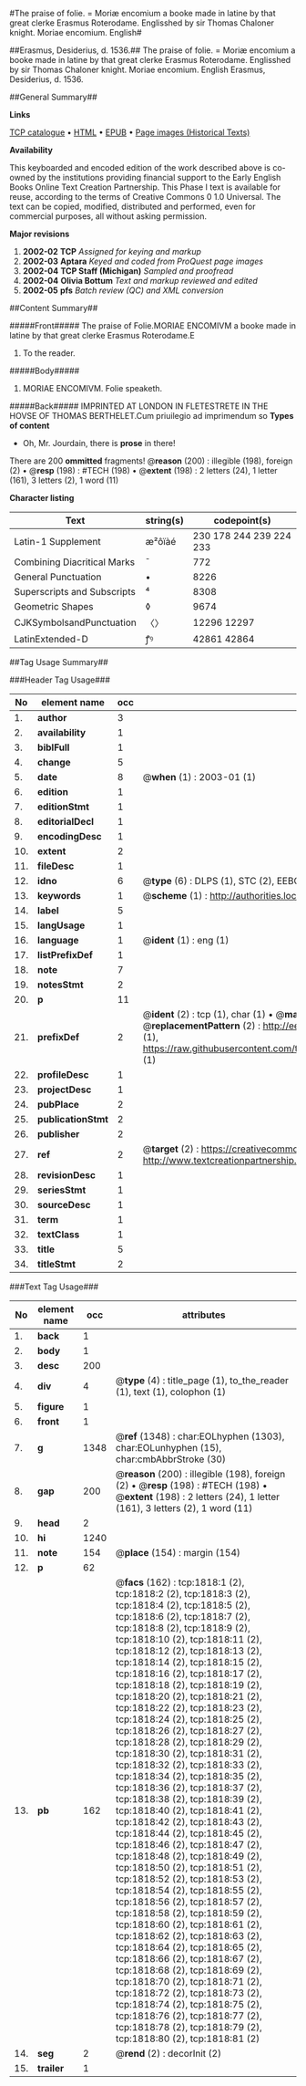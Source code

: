 #The praise of folie. = Moriæ encomium a booke made in latine by that great clerke Erasmus Roterodame. Englisshed by sir Thomas Chaloner knight. Moriae encomium. English#

##Erasmus, Desiderius, d. 1536.##
The praise of folie. = Moriæ encomium a booke made in latine by that great clerke Erasmus Roterodame. Englisshed by sir Thomas Chaloner knight.
Moriae encomium. English
Erasmus, Desiderius, d. 1536.

##General Summary##

**Links**

[TCP catalogue](http://www.ota.ox.ac.uk/tcp/)  • 
[HTML](http://tei.it.ox.ac.uk/tcp/Texts-HTML/free/A00/A00384.html)  • 
[EPUB](http://tei.it.ox.ac.uk/tcp/Texts-EPUB/free/A00/A00384.epub) • 
[Page images (Historical Texts)](https://data.historicaltexts.jisc.ac.uk/view?pubId=eebo-99837493e&pageId=eebo-99837493e-1818-1)

**Availability**

This keyboarded and encoded edition of the
	       work described above is co-owned by the institutions
	       providing financial support to the Early English Books
	       Online Text Creation Partnership. This Phase I text is
	       available for reuse, according to the terms of Creative
	       Commons 0 1.0 Universal. The text can be copied,
	       modified, distributed and performed, even for
	       commercial purposes, all without asking permission.

**Major revisions**

1. __2002-02__ __TCP__ *Assigned for keying and markup*
1. __2002-03__ __Aptara__ *Keyed and coded from ProQuest page images*
1. __2002-04__ __TCP Staff (Michigan)__ *Sampled and proofread*
1. __2002-04__ __Olivia Bottum__ *Text and markup reviewed and edited*
1. __2002-05__ __pfs__ *Batch review (QC) and XML conversion*

##Content Summary##

#####Front#####
The praise of
Folie.MORIAE ENCOMIVM
a booke made in latine by
that great clerke Erasmus
Roterodame.E
1. To the reader.

#####Body#####

1. MORIAE ENCOMIVM.
Folie speaketh.

#####Back#####
IMPRINTED AT LONDON
IN FLETESTRETE
IN THE HOVSE OF THOMAS
BERTHELET.Cum priuilegio ad imprimendum
so
**Types of content**

  * Oh, Mr. Jourdain, there is **prose** in there!

There are 200 **ommitted** fragments! 
 @__reason__ (200) : illegible (198), foreign (2)  •  @__resp__ (198) : #TECH (198)  •  @__extent__ (198) : 2 letters (24), 1 letter (161), 3 letters (2), 1 word (11)

**Character listing**


|Text|string(s)|codepoint(s)|
|---|---|---|
|Latin-1 Supplement|æ²ôïàé|230 178 244 239 224 233|
|Combining             Diacritical Marks|̄|772|
|General Punctuation|•|8226|
|Superscripts             and Subscripts|⁴|8308|
|Geometric Shapes|◊|9674|
|CJKSymbolsandPunctuation|〈〉|12296 12297|
|LatinExtended-D|ꝭꝰ|42861 42864|

##Tag Usage Summary##

###Header Tag Usage###

|No|element name|occ|attributes|
|---|---|---|---|
|1.|__author__|3||
|2.|__availability__|1||
|3.|__biblFull__|1||
|4.|__change__|5||
|5.|__date__|8| @__when__ (1) : 2003-01 (1)|
|6.|__edition__|1||
|7.|__editionStmt__|1||
|8.|__editorialDecl__|1||
|9.|__encodingDesc__|1||
|10.|__extent__|2||
|11.|__fileDesc__|1||
|12.|__idno__|6| @__type__ (6) : DLPS (1), STC (2), EEBO-CITATION (1), PROQUEST (1), VID (1)|
|13.|__keywords__|1| @__scheme__ (1) : http://authorities.loc.gov/ (1)|
|14.|__label__|5||
|15.|__langUsage__|1||
|16.|__language__|1| @__ident__ (1) : eng (1)|
|17.|__listPrefixDef__|1||
|18.|__note__|7||
|19.|__notesStmt__|2||
|20.|__p__|11||
|21.|__prefixDef__|2| @__ident__ (2) : tcp (1), char (1)  •  @__matchPattern__ (2) : ([0-9\-]+):([0-9IVX]+) (1), (.+) (1)  •  @__replacementPattern__ (2) : http://eebo.chadwyck.com/downloadtiff?vid=$1&page=$2 (1), https://raw.githubusercontent.com/textcreationpartnership/Texts/master/tcpchars.xml#$1 (1)|
|22.|__profileDesc__|1||
|23.|__projectDesc__|1||
|24.|__pubPlace__|2||
|25.|__publicationStmt__|2||
|26.|__publisher__|2||
|27.|__ref__|2| @__target__ (2) : https://creativecommons.org/publicdomain/zero/1.0/ (1), http://www.textcreationpartnership.org/docs/. (1)|
|28.|__revisionDesc__|1||
|29.|__seriesStmt__|1||
|30.|__sourceDesc__|1||
|31.|__term__|1||
|32.|__textClass__|1||
|33.|__title__|5||
|34.|__titleStmt__|2||


###Text Tag Usage###

|No|element name|occ|attributes|
|---|---|---|---|
|1.|__back__|1||
|2.|__body__|1||
|3.|__desc__|200||
|4.|__div__|4| @__type__ (4) : title_page (1), to_the_reader (1), text (1), colophon (1)|
|5.|__figure__|1||
|6.|__front__|1||
|7.|__g__|1348| @__ref__ (1348) : char:EOLhyphen (1303), char:EOLunhyphen (15), char:cmbAbbrStroke (30)|
|8.|__gap__|200| @__reason__ (200) : illegible (198), foreign (2)  •  @__resp__ (198) : #TECH (198)  •  @__extent__ (198) : 2 letters (24), 1 letter (161), 3 letters (2), 1 word (11)|
|9.|__head__|2||
|10.|__hi__|1240||
|11.|__note__|154| @__place__ (154) : margin (154)|
|12.|__p__|62||
|13.|__pb__|162| @__facs__ (162) : tcp:1818:1 (2), tcp:1818:2 (2), tcp:1818:3 (2), tcp:1818:4 (2), tcp:1818:5 (2), tcp:1818:6 (2), tcp:1818:7 (2), tcp:1818:8 (2), tcp:1818:9 (2), tcp:1818:10 (2), tcp:1818:11 (2), tcp:1818:12 (2), tcp:1818:13 (2), tcp:1818:14 (2), tcp:1818:15 (2), tcp:1818:16 (2), tcp:1818:17 (2), tcp:1818:18 (2), tcp:1818:19 (2), tcp:1818:20 (2), tcp:1818:21 (2), tcp:1818:22 (2), tcp:1818:23 (2), tcp:1818:24 (2), tcp:1818:25 (2), tcp:1818:26 (2), tcp:1818:27 (2), tcp:1818:28 (2), tcp:1818:29 (2), tcp:1818:30 (2), tcp:1818:31 (2), tcp:1818:32 (2), tcp:1818:33 (2), tcp:1818:34 (2), tcp:1818:35 (2), tcp:1818:36 (2), tcp:1818:37 (2), tcp:1818:38 (2), tcp:1818:39 (2), tcp:1818:40 (2), tcp:1818:41 (2), tcp:1818:42 (2), tcp:1818:43 (2), tcp:1818:44 (2), tcp:1818:45 (2), tcp:1818:46 (2), tcp:1818:47 (2), tcp:1818:48 (2), tcp:1818:49 (2), tcp:1818:50 (2), tcp:1818:51 (2), tcp:1818:52 (2), tcp:1818:53 (2), tcp:1818:54 (2), tcp:1818:55 (2), tcp:1818:56 (2), tcp:1818:57 (2), tcp:1818:58 (2), tcp:1818:59 (2), tcp:1818:60 (2), tcp:1818:61 (2), tcp:1818:62 (2), tcp:1818:63 (2), tcp:1818:64 (2), tcp:1818:65 (2), tcp:1818:66 (2), tcp:1818:67 (2), tcp:1818:68 (2), tcp:1818:69 (2), tcp:1818:70 (2), tcp:1818:71 (2), tcp:1818:72 (2), tcp:1818:73 (2), tcp:1818:74 (2), tcp:1818:75 (2), tcp:1818:76 (2), tcp:1818:77 (2), tcp:1818:78 (2), tcp:1818:79 (2), tcp:1818:80 (2), tcp:1818:81 (2)|
|14.|__seg__|2| @__rend__ (2) : decorInit (2)|
|15.|__trailer__|1||
